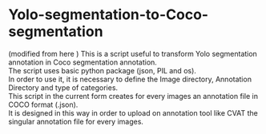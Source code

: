# Yolo-segmentation-to-Coco-segmentation

(modified from here [](<../Yolo-to-COCO-format-converter/README (1).md>))
This is a script useful to transform Yolo segmentation annotation in Coco segmentation annotation.\
The script uses basic python package (json, PIL and os).\
In order to use it, it is necessary to define the Image directory, Annotation Directory and type of categories.\
This script in the current form creates for every images an annotation file in COCO format (.json).\
It is designed in this way in order to upload on annotation tool like CVAT the singular annotation file for every images.
